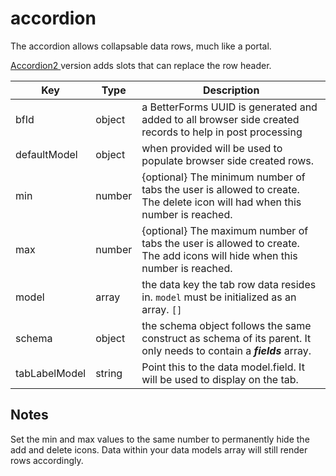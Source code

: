 # accordion

The accordion allows collapsable data rows, much like a portal.

[Accordion2 ](accordion-1.md)version adds slots that can replace the row header.&#x20;

| Key           | Type   | Description                                                                                                                |
| ------------- | ------ | -------------------------------------------------------------------------------------------------------------------------- |
| bfId          | object | a BetterForms UUID is generated and added to all browser side created records to help in post processing                   |
| defaultModel  | object | when provided will be used to populate browser side created rows.                                                          |
| min           | number | {optional} The minimum number of tabs the user is allowed to create. The delete icon will had when this number is reached. |
| max           | number | {optional} The maximum number of tabs the user is allowed to create. The add icons will hide when this number is reached.  |
| model         | array  | the data key the tab row data resides in. `model` must be initialized as an array. `[]`                                    |
| schema        | object | the schema object follows the same construct as schema of its parent. It only needs to contain a _**fields**_ array.       |
| tabLabelModel | string | Point this to the data model.field. It will be used to display on the tab.                                                 |

## Notes

Set the min and max values to the same number to permanently hide the add and delete icons. Data within your data models array will still render rows accordingly.

